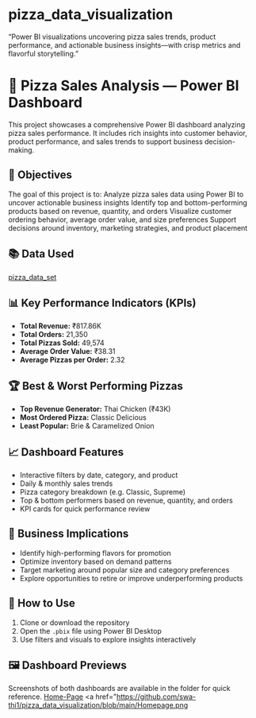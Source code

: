 # pizza_data_visualization
“Power BI visualizations uncovering pizza sales trends, product performance, and actionable business insights—with crisp metrics and flavorful storytelling.”

# 🍕 Pizza Sales Analysis — Power BI Dashboard

This project showcases a comprehensive Power BI dashboard analyzing pizza sales performance. It includes rich insights into customer behavior, product performance, and sales trends to support business decision-making.

## 📝 Objectives

The goal of this project is to:
Analyze pizza sales data using Power BI to uncover actionable business insights
Identify top and bottom-performing products based on revenue, quantity, and orders
Visualize customer ordering behavior, average order value, and size preferences
Support decisions around inventory, marketing strategies, and product placement

## 📚 Data Used

<a href="https://github.com/swa-thi1/pizza_data_visualization/blob/main/pizza_sales.csv">pizza_data_set</a>

## 📊 Key Performance Indicators (KPIs)

- **Total Revenue:** ₹817.86K  
- **Total Orders:** 21,350  
- **Total Pizzas Sold:** 49,574  
- **Average Order Value:** ₹38.31  
- **Average Pizzas per Order:** 2.32

## 🏆 Best & Worst Performing Pizzas

- **Top Revenue Generator:** Thai Chicken (₹43K)
- **Most Ordered Pizza:** Classic Delicious
- **Least Popular:** Brie & Caramelized Onion

## 📈 Dashboard Features

- Interactive filters by date, category, and product
- Daily & monthly sales trends
- Pizza category breakdown (e.g. Classic, Supreme)
- Top & bottom performers based on revenue, quantity, and orders
- KPI cards for quick performance review

## 🎯 Business Implications

- Identify high-performing flavors for promotion  
- Optimize inventory based on demand patterns  
- Target marketing around popular size and category preferences  
- Explore opportunities to retire or improve underperforming products

## 🚀 How to Use

1. Clone or download the repository
2. Open the `.pbix` file using Power BI Desktop
3. Use filters and visuals to explore insights interactively

## 🖼️ Dashboard Previews

Screenshots of both dashboards are available in the  folder for quick reference.
<a href="https://github.com/swa-thi1/pizza_data_visualization/blob/main/Homepage.png">Home-Page</a>
<a href="https://github.com/swa-thi1/pizza_data_visualization/blob/main/Homepage.png






